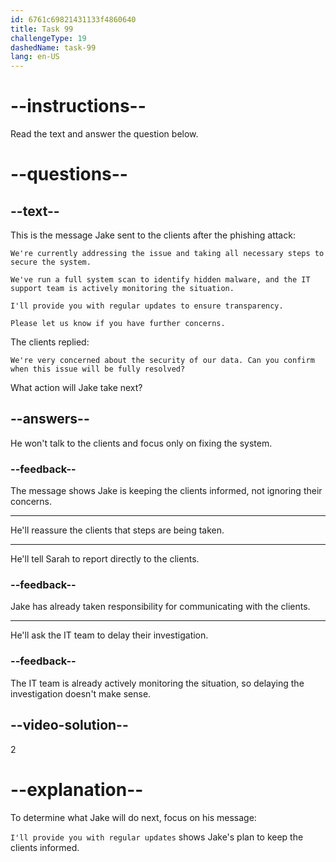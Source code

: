```yaml
---
id: 6761c69821431133f4860640
title: Task 99
challengeType: 19
dashedName: task-99
lang: en-US
---
```

<!-- READING -->

# --instructions--

Read the text and answer the question below.

# --questions--

## --text--

This is the message Jake sent to the clients after the phishing attack:

`We're currently addressing the issue and taking all necessary steps to secure the system.`  

`We've run a full system scan to identify hidden malware, and the IT support team is actively monitoring the situation.`  

`I'll provide you with regular updates to ensure transparency.`

`Please let us know if you have further concerns.`

The clients replied:  

`We're very concerned about the security of our data. Can you confirm when this issue will be fully resolved?`

What action will Jake take next?

## --answers--

He won't talk to the clients and focus only on fixing the system.

### --feedback--

The message shows Jake is keeping the clients informed, not ignoring their concerns.

---

He'll reassure the clients that steps are being taken.

---

He'll tell Sarah to report directly to the clients.

### --feedback--

Jake has already taken responsibility for communicating with the clients.

---

He'll ask the IT team to delay their investigation.

### --feedback--

The IT team is already actively monitoring the situation, so delaying the investigation doesn't make sense.

## --video-solution--

2

# --explanation--

To determine what Jake will do next, focus on his message:  

`I'll provide you with regular updates` shows Jake's plan to keep the clients informed.
